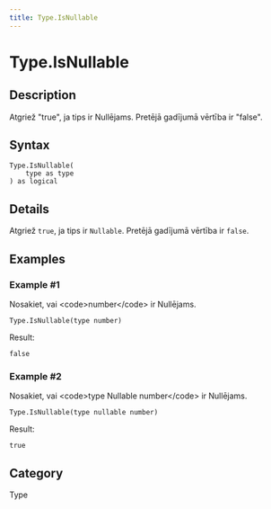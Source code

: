 ```yaml
---
title: Type.IsNullable
---
```


# Type.IsNullable


## Description

Atgriež &#34;true&#34;, ja tips ir Nullējams. Pretējā gadījumā vērtība ir &#34;false&#34;.


## Syntax

```powerquery
Type.IsNullable(
    type as type
) as logical
```


## Details

Atgriež <code>true</code>, ja tips ir <code>Nullable</code>. Pretējā gadījumā vērtība ir <code>false</code>.


## Examples

### Example #1 
Nosakiet, vai &lt;code&gt;number&lt;/code&gt; ir Nullējams.
```powerquery
Type.IsNullable(type number)
```

Result: 
```powerquery
false
```


### Example #2 
Nosakiet, vai &lt;code&gt;type Nullable number&lt;/code&gt; ir Nullējams.
```powerquery
Type.IsNullable(type nullable number)
```

Result: 
```powerquery
true
```




## Category
Type
